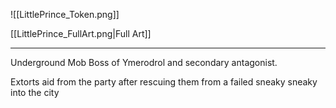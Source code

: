 ![[LittlePrince_Token.png]]

[[LittlePrince_FullArt.png|Full Art]]

---

Underground Mob Boss of Ymerodrol and secondary antagonist.

Extorts aid from the party after rescuing them from a failed sneaky sneaky into the city